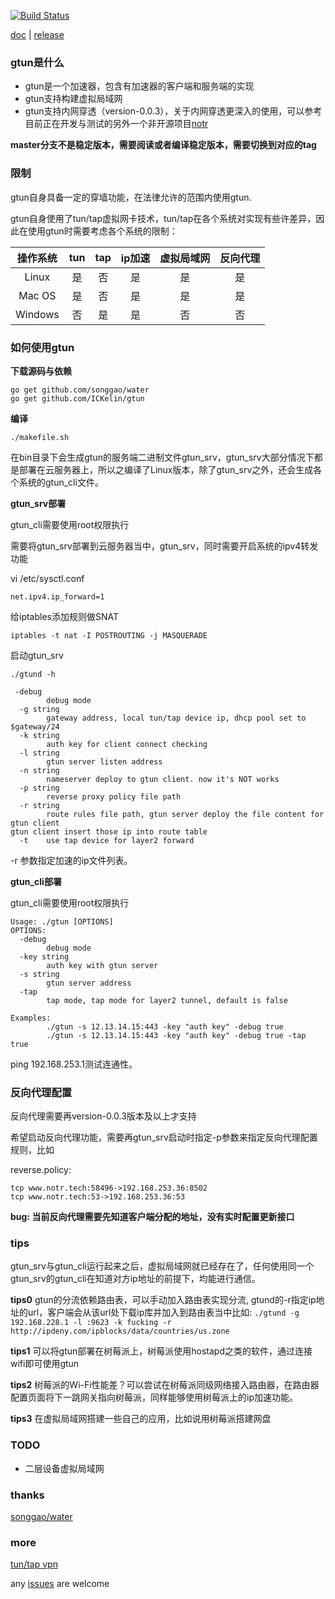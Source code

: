[![Build Status](https://travis-ci.org/ICKelin/gtun.svg?branch=master)](https://travis-ci.org/ICKelin/gtun)

[doc](./README-EN.md) | [release](https://github.com/ICKelin/gtun/releases)

### gtun是什么
- gtun是一个加速器，包含有加速器的客户端和服务端的实现
- gtun支持构建虚拟局域网
- gtun支持内网穿透（version-0.0.3），关于内网穿透更深入的使用，可以参考目前正在开发与测试的另外一个非开源项目[notr](http://www.notr.tech)

**master分支不是稳定版本，需要阅读或者编译稳定版本，需要切换到对应的tag**

### 限制

gtun自身具备一定的穿墙功能，在法律允许的范围内使用gtun.

gtun自身使用了tun/tap虚拟网卡技术，tun/tap在各个系统对实现有些许差异，因此在使用gtun时需要考虑各个系统的限制：

| 操作系统 | tun | tap | ip加速 | 虚拟局域网 | 反向代理 |
|:-------:|:----:|:---:|:----:|:--------:|:-------:|
| Linux   |  是  |  否  | 是 | 是 | 是 |
| Mac OS  |  是  |  否  | 是 | 是 | 是 |
| Windows |  否  |  是  | 是 | 否 | 否 |

### 如何使用gtun
**下载源码与依赖**
``` shell
go get github.com/songgao/water
go get github.com/ICKelin/gtun
```
**编译**

```
./makefile.sh
```
在bin目录下会生成gtun的服务端二进制文件gtun_srv，gtun_srv大部分情况下都是部署在云服务器上，所以之编译了Linux版本，除了gtun_srv之外，还会生成各个系统的gtun_cli文件。

**gtun_srv部署**

gtun_cli需要使用root权限执行

需要将gtun_srv部署到云服务器当中，gtun_srv，同时需要开启系统的ipv4转发功能

vi /etc/sysctl.conf
```
net.ipv4.ip_forward=1
```

给iptables添加规则做SNAT

```
iptables -t nat -I POSTROUTING -j MASQUERADE
```

启动gtun_srv
```
./gtund -h

 -debug
        debug mode
  -g string
        gateway address, local tun/tap device ip, dhcp pool set to $gateway/24
  -k string
        auth key for client connect checking
  -l string
        gtun server listen address
  -n string
        nameserver deploy to gtun client. now it's NOT works
  -p string
        reverse proxy policy file path
  -r string
        route rules file path, gtun server deploy the file content for gtun client
gtun client insert those ip into route table
  -t    use tap device for layer2 forward
```

-r 参数指定加速的ip文件列表。

**gtun_cli部署**

gtun_cli需要使用root权限执行

```
Usage: ./gtun [OPTIONS]
OPTIONS:
  -debug
        debug mode
  -key string
        auth key with gtun server
  -s string
        gtun server address
  -tap
        tap mode, tap mode for layer2 tunnel, default is false

Examples:
        ./gtun -s 12.13.14.15:443 -key "auth key" -debug true
        ./gtun -s 12.13.14.15:443 -key "auth key" -debug true -tap true
```

ping 192.168.253.1测试连通性。

### 反向代理配置

反向代理需要再version-0.0.3版本及以上才支持

希望启动反向代理功能，需要再gtun_srv启动时指定-p参数来指定反向代理配置规则，比如

reverse.policy:

```
tcp www.notr.tech:58496->192.168.253.36:8502
tcp www.notr.tech:53->192.168.253.36:53
```

**bug: 当前反向代理需要先知道客户端分配的地址，没有实时配置更新接口**

### tips
gtun_srv与gtun_cli运行起来之后，虚拟局域网就已经存在了，任何使用同一个gtun_srv的gtun_cli在知道对方ip地址的前提下，均能进行通信。

**tips0**
    gtun的分流依赖路由表，可以手动加入路由表实现分流, gtund的-r指定ip地址的url，客户端会从该url处下载ip库并加入到路由表当中比如:
    ```./gtund -g 192.168.228.1 -l :9623 -k fucking -r http://ipdeny.com/ipblocks/data/countries/us.zone```

**tips1**
    可以将gtun部署在树莓派上，树莓派使用hostapd之类的软件，通过连接wifi即可使用gtun

**tips2**
    树莓派的Wi-Fi性能差？可以尝试在树莓派同级网络接入路由器，在路由器配置页面将下一跳网关指向树莓派，同样能够使用树莓派上的ip加速功能。

**tips3**
    在虚拟局域网搭建一些自己的应用，比如说用树莓派搭建网盘

### TODO

- 二层设备虚拟局域网

### thanks
[songgao/water](https://github.com/songgao/water)

### more
[tun/tap vpn](https://github.com/ICKelin/article/issues/9)

any [issues](https://github.com/ICKelin/gtun/issues/new) are welcome


